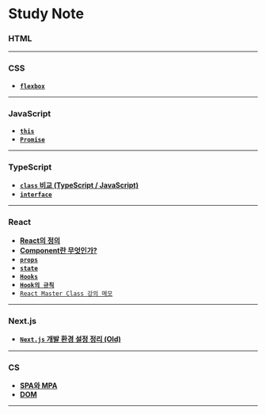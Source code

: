 # Study Note


### HTML
---
### CSS
- **[`flexbox`](/FrontEnd/CSS/flexbox.md)**
---
### JavaScript
- **[`this`](/FrontEnd/JavaScript/JS-this.md)**
- **[`Promise`](/FrontEnd/JavaScript/Sync%20and%20Async/Promise.md)**
---
### TypeScript
- **[`class` 비교 (TypeScript / JavaScript)](/FrontEnd/TypeScript/class_비교_TS-JS.md)**
- **[`interface`](/FrontEnd/TypeScript/interface.md)**
---
### React
- **[React의 정의](FrontEnd/React/React_basic/React의%20정의.md)**
- **[Component란 무엇인가?](Component.md)**
- **[`props`](/FrontEnd/React/React_props.md)**
- **[`state`](State.md)**
- **[`Hooks`](Hooks.md)**
- **[`Hook의 규칙`](Hook의%20규칙.md)**
- [`React Master Class 강의 메모`](/FrontEnd/React/React_masterclass/GuideLine.md)

---

### Next.js
- **[`Next.js` 개발 환경 설정 정리 (Old)]()**

---

### CS
- **[SPA와 MPA](/FrontEnd/Web/SPA와%20MPA.md)**
- **[DOM](/FrontEnd/Web/DOM.md)**

---

